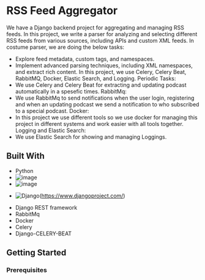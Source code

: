 # RSS Feed Aggregator
We have a Django backend project for aggregating and managing RSS feeds. In this project, we write a parser for analyzing and selecting different RSS feeds from various sources, including APIs and custom XML feeds.
In costume parser, we are doing the below tasks:
+ Explore feed metadata, custom tags, and namespaces.
+ Implement advanced parsing techniques, including XML namespaces, and extract rich content.
In this project, we use Celery, Celery Beat, RabbitMQ, Docker, Elastic Search, and Logging.
Periodic Tasks:
+ We use Celery and Celery Beat for extracting and updating podcast automatically in a spesefic times.
RabbitMq:
+ We use RabbitMq to send notifications when the user login, registering and when an updating podcast we send a notification to who subscribed to a special podcast.
Docker:
+ In this project we use different tools so we use docker for managing this project in different systems and work easier with all tools together.
Logging and Elastic Search:
+ We use Elastic Search for showing and managing Loggings.
## Built With
+ Python
+ ![image](https://github.com/Alii-afzal/PodcastRSSFeed/assets/135259862/10cd718e-5ab5-452b-b414-18a296d9a9ee)
+ ![image](https://www.vectorlogo.zone/logos/djangoproject/djangoproject-ar21.svg)

* ![Django](https://github.com/Alii-afzal/PodcastRSSFeed/assets/135259862/10cd718e-5ab5-452b-b414-18a296d9a9ee)(https://www.djangoproject.com/)
+ Django REST framework
+ RabbitMq
+ Docker
+ Celery
+ Django-CELERY-BEAT

## Getting Started
### Prerequisites
